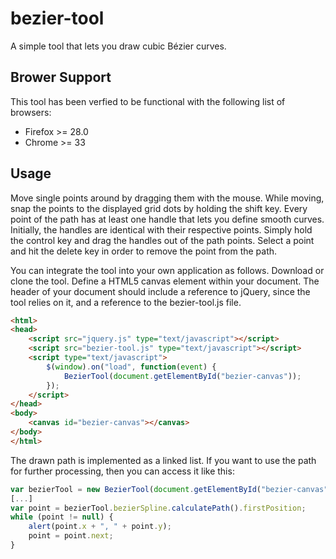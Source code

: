 bezier-tool
===========

A simple tool that lets you draw cubic Bézier curves.


Brower Support
--------------

This tool has been verfied to be functional with the following list of browsers:

- Firefox >= 28.0
- Chrome >= 33


Usage
-----

Move single points around by dragging them with the mouse. While moving, snap the points to the displayed grid dots by holding the shift key. Every point of the path has at least one handle that lets you define smooth curves. Initially, the handles are identical with their respective points. Simply hold the control key and drag the handles out of the path points. Select a point and hit the delete key in order to remove the point from the path.

You can integrate the tool into your own application as follows. Download or clone the tool. Define a HTML5 canvas element within your document. The header of your document should include a reference to jQuery, since the tool relies on it, and a reference to the bezier-tool.js file.

```html
<html>
<head>
    <script src="jquery.js" type="text/javascript"></script>
    <script src="bezier-tool.js" type="text/javascript"></script>
    <script type="text/javascript">
        $(window).on("load", function(event) {
            BezierTool(document.getElementById("bezier-canvas"));
        });
    </script>
</head>
<body>
    <canvas id="bezier-canvas"></canvas>
</body>
</html>
```

The drawn path is implemented as a linked list. If you want to use the path for further processing, then you can access it like this:

```javascript
var bezierTool = new BezierTool(document.getElementById("bezier-canvas"));
[...]
var point = bezierTool.bezierSpline.calculatePath().firstPosition;
while (point != null) {
    alert(point.x + ", " + point.y);
    point = point.next;
}
```
